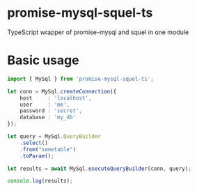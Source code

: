 # promise-mysql-squel-ts
TypeScript wrapper of promise-mysql and squel in one module

# Basic usage
```ts
import { MySql } from 'promise-mysql-squel-ts';

let conn = MySql.createConnection({
    host     : 'localhost',
    user     : 'me',
    password : 'secret',
    database : 'my_db'
});

let query = MySql.QueryBuilder
    .select()
    .from("sometable")
    .toParam();

let results = await MySql.executeQueryBuilder(conn, query);

console.log(results);
```